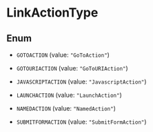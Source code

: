 
# LinkActionType

## Enum


* `GOTOACTION` (value: `"GoToAction"`)

* `GOTOURIACTION` (value: `"GoToURIAction"`)

* `JAVASCRIPTACTION` (value: `"JavascriptAction"`)

* `LAUNCHACTION` (value: `"LaunchAction"`)

* `NAMEDACTION` (value: `"NamedAction"`)

* `SUBMITFORMACTION` (value: `"SubmitFormAction"`)



